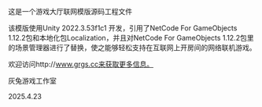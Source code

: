 这是一个游戏大厅联网模版源码工程文件

该模版使用Unity 2022.3.53f1c1 开发，引用了NetCode For GameObjects 1.12.2包和本地化包Localization，并且对NetCode For GameObjects 1.12.2包里的场景管理器进行了替换，使之能够轻松支持在互联网上开房间的网络联机游戏。

欢迎访问http://www.grgs.cc来获取更多信息。

灰兔游戏工作室

2025.4.23